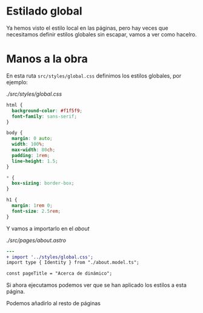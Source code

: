 # Estilado global

Ya hemos visto el estilo local en las páginas, pero hay veces que necesitamos definir estilos globales sin escapar, vamos a ver como hacelro.

# Manos a la obra

En esta ruta `src/styles/global.css` definimos los estilos globales, por ejemplo:

_./src/styles/global.css_

```css
html {
  background-color: #f1f5f9;
  font-family: sans-serif;
}

body {
  margin: 0 auto;
  width: 100%;
  max-width: 80ch;
  padding: 1rem;
  line-height: 1.5;
}

* {
  box-sizing: border-box;
}

h1 {
  margin: 1rem 0;
  font-size: 2.5rem;
}
```

Y vamos a importarlo en el _about_

_./src/pages/about.astro_

```diff
---
+ import '../styles/global.css';
import type { Identity } from "./about.model.ts";

const pageTitle = "Acerca de dinámico";
```

Si ahora ejecutamos podemos ver que se han aplicado los estilos a esta página.

Podemos añadirlo al resto de páginas